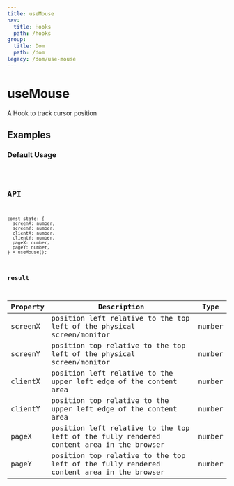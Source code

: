 ```yaml
---
title: useMouse
nav:
  title: Hooks
  path: /hooks
group:
  title: Dom
  path: /dom
legacy: /dom/use-mouse
---
```


# useMouse

A Hook to track cursor position

## Examples

### Default Usage

<code src="./demo/demo1.tsx" />

## API
```
const state: {
  screenX: number, 
  screenY: number, 
  clientX: number, 
  clientY: number,
  pageX: number,
  pageY: number,
} = useMouse();
```

### result

| Property | Description | Type |
|----------|-------------|------|
| screenX     | position left relative to the top left of the physical screen/monitor  | number  |
| screenY     | position top relative to the top left of the physical screen/monitor  | number  |
| clientX     | position left relative to the upper left edge of the content area  | number  |
| clientY     | position top relative to the upper left edge of the content area  | number  |
| pageX     | position left relative to the top left of the fully rendered content area in the browser  | number  |
| pageY     | position top relative to the top left of the fully rendered content area in the browser  | number  |
